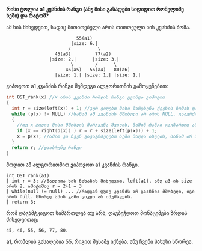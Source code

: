 **რისი ტოლია a1 კვანძის რანგი (ანუ მისი გასაღები სიდიდით რომელიმე ხეში) და რატომ?**

ამ ხის მიხედვით, სადაც მითითებული არის თითოეული ხის კვანძის ზომა.
```
                          55(a1)
                        |size: 6.|
                       /          \
                  45(a3)         77(a2)
                |size: 2.|      |size: 3.|
                        \        /      \
                      46(a5)   56(a4)   80(a6)
                  |size: 1.| |size: 1.| |size: 1.|
```

ვიპოვოთ a1 კვანძის რანგი შემდეგი ალგორითმის გამოყენებით:

```cpp
int OST_rank(x) //x არის კვანძი რომლის რანგი გვინდა ვიპოვოთ
{
  int r = size(left(x)) + 1; //ჯერ ვიღებთ მისი მარცხენა ქვეხის ზომას და ვუმატებთ ერთს.
  while (p(x) != NULL) //სანამ ამ კვანძის მშობელი არ არის NULL, გააგრძელე ციკლის მუშაობა.
  {
    //თუ x ტოლია მისი მშობლის მარჯვენა შვილის, მაშინ რანგი გავზარდოთ ამ კვანძის მშობლის მარცხენა შვილის ზომით, მიმატებული ერთი.
    if (x == right(p(x)) ) r = r + size(left(p(x))) + 1;
    x = p(x); //ამით კი ჩვენ გავაგრძელებთ ხეში მაღლა ასვლას, სანამ არ მივიღებთ NULL-ს.
  }
  return r; //დააბრუნე რანგი
}
```

მოდით ამ ალგორითმით ვიპოვოთ a1 კვანძის რანგი.

```
int OST_rank(a1)
| int r = 3; //მაღლითა ხის ნახაზის მიხედვით, left(a1), ანუ a3-ის size არის 2. ამიტომაც r = 2+1 = 3
| while(null != null) ... //რადგან ფუძე კვანძს არ გააჩნია მშობელი, იგი არის null. სწორედ ამის გამო ციკლი არ იმუშავებს.
| return 3;
```

რომ დავამტკიცოთ სიმართლეა თუ არა, დავბეჭდოთ მონაცემები ზრდის მიხედვითაც:

```
45, 46, 55, 56, 77, 80.
```

a1, რომლის გასაღებია 55, რიგით მესამე იქნება. ანუ ჩვენი პასუხი სწორეა.
